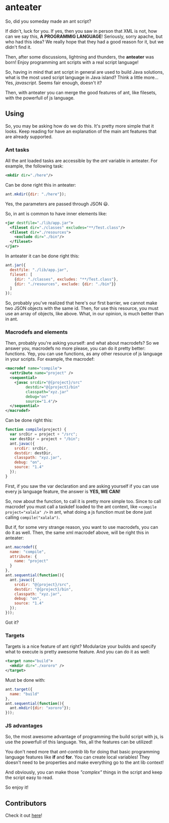# anteater

So, did you someday made an ant script?

If didn't, luck for you. If yes, then you saw in person that XML is not, how can we say this, **A PROGRAMMIG LANGUAGE**! Seriously, sorry apache, but who had this idea? We really hope that they had a good reason for it, but we didn't find it.

Then, after some discussions, lightning and thunders, the **anteater** was born! Enjoy programming ant scripts with a real script language!

So, having in mind that ant script in general are used to build Java solutions, what is the most used script language in Java island? Think a little more... Yes, *javascript*. Seems fair enough, doesn't it?

Then, with anteater you can merge the good features of ant, like filesets, with the powerfull of js language.

## Using

So, you may be asking how do we do this. It's pretty more simple that it looks. Keep reading for have an explanation of the main ant features that are already supported.

### Ant tasks

All the ant loaded tasks are accessible by the *ant* variable in anteater. For example, the following task:

```xml
<mkdir dir="./here"/>
```

Can be done right this in anteater:

```javascript
ant.mkdir({dir: "./here"});
```

Yes, the parameters are passed through JSON :smiley:.

So, in ant is common to have inner elements like:

```xml
<jar destfile="./lib/app.jar">
  <fileset dir="./classes" excludes="**/Test.class"/>
  <fileset dir="./resources">
    <exclude dir="./bin"/>
  </fileset>
</jar>
```

In anteater it can be done right this:

```javascript
ant.jar({
  destfile: "./lib/app.jar",
  fileset: [
    {dir: "./classes", excludes: "**/Test.class"},
    {dir: "./resources", exclude: {dir: "./bin"}}
  ]
});
```

So, probably you've realized that here's our first barrier, we cannot make two JSON objects with the same id. Then, for use this resource, you must use an array of objects, like above. What, in our opinion, is much better than in ant.

### Macrodefs and <sequential> elements

Then, probably you're asking yourself: and what about macrodefs? So we answer you, macrodefs no more please, you can do it pretty better: functions. Yep, you can use functions, as any other resource of js language in your scripts. For example, the macrodef:

```xml
<macrodef name="compile">
  <attribute name="project" />
  <sequential>
    <javac srcdir="@{project}/src"
         destdir="@{project}/bin"
         classpath="xyz.jar"
         debug="on"
         source="1.4"/>
  </sequential>
</macrodef>
```

Can be done right this:

```javascript
function compile(project) {
  var srcDir = project + "/src";
  var destDir = project + "/bin";
  ant.javac({
    srcdir: srcDir,
    destdir: destDir,
    classpath: "xyz.jar",
    debug: "on",
    source: "1.4"
  });
}
```

First, if you saw the var declaration and are asking yourself if you can use every js language feature, the answer is **YES, WE CAN!**

So, now about the function, to call it is pretty more simple too. Since to call macrodef you must call a taskdef loaded to the ant context, like `<compile project="xalala" />` in ant, what doing a js function must be done just calling `compile("xalala")`.

But if, for some very strange reason, you want to use macrodefs, you can do it as well. Then, the same xml macrodef above, will be right this in anteater:

```javascript
ant.macrodef({
  name: "compile",
  attribute: {
    name: "project"
  }
},
ant.sequential(function(){
  ant.javac({
    srcdir: "@{project}/src",
    destdir: "@{project}/bin",
    classpath: "xyz.jar",
    debug: "on",
    source: "1.4"
  });
}));
```

Got it?

### Targets

Targets is a nice feature of ant right? Modularize your builds and specify what to execute is pretty awesome feature. And you can do it as well:

```xml
<target name="build">
  <mkdir dir="./xororo" />
</target>
```

Must be done with:

```javascript
ant.target({
  name: "build"
},
ant.sequential(function(){
  ant.mkdir({dir: "xororo"});
}));
```

### JS advantages

So, the most awesome advantage of programming the build script with js, is use the powerfull of this language. Yes, all the features can be utilized!

You don't need more that *ant-contrib* lib for doing that basic programming language features like **if** and **for**. You can create local variables! They doesn't need to be properties and make everything go to the ant lib context!

And obviously, you can make those *"complex"* things in the script and keep the script easy to read.

So enjoy it!

## Contributors

Check it out [here](https://github.com/Renato-Lorenzi/anteater/contributors)!
